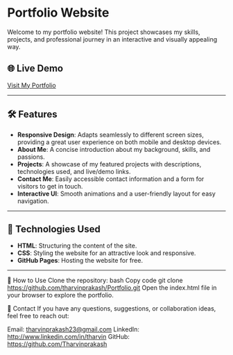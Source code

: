 # Portfolio Website

Welcome to my portfolio website! This project showcases my skills, projects, and professional journey in an interactive and visually appealing way.

## 🌐 Live Demo
[Visit My Portfolio](https://tharvinprakash.github.io/Portfolio/)

---

## 🛠️ Features
- **Responsive Design**: Adapts seamlessly to different screen sizes, providing a great user experience on both mobile and desktop devices.
- **About Me**: A concise introduction about my background, skills, and passions.
- **Projects**: A showcase of my featured projects with descriptions, technologies used, and live/demo links.
- **Contact Me**: Easily accessible contact information and a form for visitors to get in touch.
- **Interactive UI**: Smooth animations and a user-friendly layout for easy navigation.

---

## 🚀 Technologies Used
- **HTML**: Structuring the content of the site.
- **CSS**: Styling the website for an attractive look and responsive.
- **GitHub Pages**: Hosting the website for free.

---
🎯 How to Use
Clone the repository:
bash
Copy code
git clone https://github.com/tharvinprakash/Portfolio.git
Open the index.html file in your browser to explore the portfolio.

📧 Contact
If you have any questions, suggestions, or collaboration ideas, feel free to reach out:

Email: tharvinprakash23@gmail.com
LinkedIn: http://www.linkedin.com/in/tharvin
GitHub: https://github.com/Tharvinprakash
